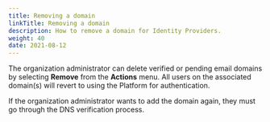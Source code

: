 ```yaml
---
title: Removing a domain
linkTitle: Removing a domain
description: How to remove a domain for Identity Providers. 
weight: 40
date: 2021-08-12
---
```


The organization administrator can delete verified or pending email domains by selecting **Remove** from the **Actions** menu. All users on the associated domain(s) will revert to using the Platform for authentication.

If the organization administrator wants to add the domain again, they must go through the DNS verification process.

